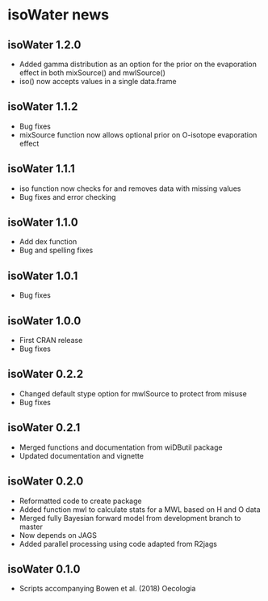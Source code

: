 # isoWater news

## isoWater 1.2.0
* Added gamma distribution as an option for the prior on the evaporation effect in both mixSource() and mwlSource()
* iso() now accepts values in a single data.frame

## isoWater 1.1.2
* Bug fixes
* mixSource function now allows optional prior on O-isotope evaporation effect

## isoWater 1.1.1
* iso function now checks for and removes data with missing values
* Bug fixes and error checking

## isoWater 1.1.0
* Add dex function
* Bug and spelling fixes

## isoWater 1.0.1
* Bug fixes

## isoWater 1.0.0
* First CRAN release
* Bug fixes

## isoWater 0.2.2
* Changed default stype option for mwlSource to protect from misuse
* Bug fixes

## isoWater 0.2.1
* Merged functions and documentation from wiDButil package
* Updated documentation and vignette

## isoWater 0.2.0
* Reformatted code to create package
* Added function mwl to calculate stats for a MWL based on H and O data
* Merged fully Bayesian forward model from development branch to master
* Now depends on JAGS
* Added parallel processing using code adapted from R2jags

## isoWater 0.1.0
* Scripts accompanying Bowen et al. (2018) Oecologia
